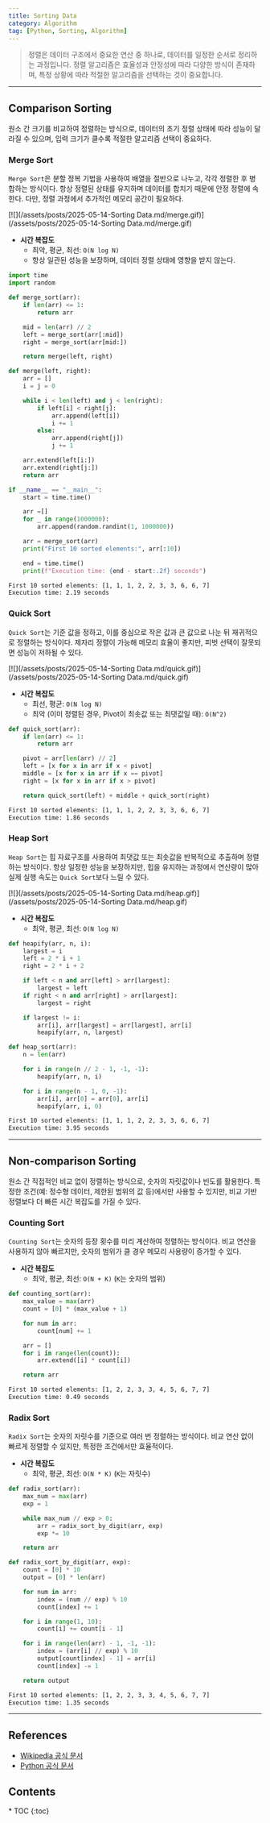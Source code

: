 ```yaml
---
title: Sorting Data
category: Algorithm
tag: [Python, Sorting, Algorithm]
---
```


> 정렬은 데이터 구조에서 중요한 연산 중 하나로, 데이터를 일정한 순서로 정리하는 과정입니다. 정렬 알고리즘은 효율성과 안정성에 따라 다양한 방식이 존재하며, 특정 상황에 따라 적절한 알고리즘을 선택하는 것이 중요합니다.

---

## Comparison Sorting

원소 간 크기를 비교하여 정렬하는 방식으로, 데이터의 초기 정렬 상태에 따라 성능이 달라질 수 있으며, 입력 크기가 클수록 적절한 알고리즘 선택이 중요하다.

### Merge Sort

`Merge Sort`은 분할 정복 기법을 사용하여 배열을 절반으로 나누고, 각각 정렬한 후 병합하는 방식이다. 항상 정렬된 상태를 유지하며 데이터를 합치기 때문에 안정 정렬에 속한다. 다만, 정렬 과정에서 추가적인 메모리 공간이 필요하다.

[![](/assets/posts/2025-05-14-Sorting Data.md/merge.gif)](/assets/posts/2025-05-14-Sorting Data.md/merge.gif)

- **시간 복잡도**
  - 최악, 평균, 최선: `O(N log N)`
  - 항상 일관된 성능을 보장하며, 데이터 정렬 상태에 영향을 받지 않는다.

```python
import time
import random

def merge_sort(arr):
    if len(arr) <= 1:
        return arr

    mid = len(arr) // 2
    left = merge_sort(arr[:mid])
    right = merge_sort(arr[mid:])

    return merge(left, right)

def merge(left, right):
    arr = []
    i = j = 0

    while i < len(left) and j < len(right):
        if left[i] < right[j]:
            arr.append(left[i])
            i += 1
        else:
            arr.append(right[j])
            j += 1

    arr.extend(left[i:])
    arr.extend(right[j:])
    return arr

if __name__ == "__main__":
    start = time.time()

    arr =[]
    for _ in range(1000000):
        arr.append(random.randint(1, 1000000))

    arr = merge_sort(arr)
    print("First 10 sorted elements:", arr[:10])

    end = time.time()
    print(f"Execution time: {end - start:.2f} seconds")
```

```bash
First 10 sorted elements: [1, 1, 1, 2, 2, 3, 3, 6, 6, 7]
Execution time: 2.19 seconds
```

### Quick Sort

`Quick Sort`는 기준 값을 정하고, 이를 중심으로 작은 값과 큰 값으로 나눈 뒤 재귀적으로 정렬하는 방식이다. 제자리 정렬이 가능해 메모리 효율이 좋지만, 피벗 선택이 잘못되면 성능이 저하될 수 있다.

[![](/assets/posts/2025-05-14-Sorting Data.md/quick.gif)](/assets/posts/2025-05-14-Sorting Data.md/quick.gif)

- **시간 복잡도**
  - 최선, 평균: `O(N log N)`
  - 최악 (이미 정렬된 경우, Pivot이 최솟값 또는 최댓값일 때): `O(N^2)`

```python
def quick_sort(arr):
    if len(arr) <= 1:
        return arr

    pivot = arr[len(arr) // 2]
    left = [x for x in arr if x < pivot]
    middle = [x for x in arr if x == pivot]
    right = [x for x in arr if x > pivot]

    return quick_sort(left) + middle + quick_sort(right)
```

```bash
First 10 sorted elements: [1, 1, 1, 2, 2, 3, 3, 6, 6, 7]
Execution time: 1.86 seconds
```

### Heap Sort

`Heap Sort`는 힙 자료구조를 사용하여 최댓값 또는 최솟값을 반복적으로 추출하며 정렬하는 방식이다. 항상 일정한 성능을 보장하지만, 힙을 유지하는 과정에서 연산량이 많아 실제 실행 속도는 `Quick Sort`보다 느릴 수 있다.

[![](/assets/posts/2025-05-14-Sorting Data.md/heap.gif)](/assets/posts/2025-05-14-Sorting Data.md/heap.gif)

- **시간 복잡도**
  - 최악, 평균, 최선: `O(N log N)`

```python
def heapify(arr, n, i):
    largest = i
    left = 2 * i + 1
    right = 2 * i + 2

    if left < n and arr[left] > arr[largest]:
        largest = left
    if right < n and arr[right] > arr[largest]:
        largest = right

    if largest != i:
        arr[i], arr[largest] = arr[largest], arr[i]
        heapify(arr, n, largest)

def heap_sort(arr):
    n = len(arr)

    for i in range(n // 2 - 1, -1, -1):
        heapify(arr, n, i)

    for i in range(n - 1, 0, -1):
        arr[i], arr[0] = arr[0], arr[i]
        heapify(arr, i, 0)
```

```bash
First 10 sorted elements: [1, 1, 1, 2, 2, 3, 3, 6, 6, 7]
Execution time: 3.95 seconds
```

---

## Non-comparison Sorting

원소 간 직접적인 비교 없이 정렬하는 방식으로, 숫자의 자릿값이나 빈도를 활용한다. 특정한 조건(예: 정수형 데이터, 제한된 범위의 값 등)에서만 사용할 수 있지만, 비교 기반 정렬보다 더 빠른 시간 복잡도를 가질 수 있다.

### Counting Sort

`Counting Sort`는 숫자의 등장 횟수를 미리 계산하여 정렬하는 방식이다. 비교 연산을 사용하지 않아 빠르지만, 숫자의 범위가 클 경우 메모리 사용량이 증가할 수 있다.

- **시간 복잡도**
  - 최악, 평균, 최선: `O(N + K)` (`K`는 숫자의 범위)

```python
def counting_sort(arr):
    max_value = max(arr)
    count = [0] * (max_value + 1)

    for num in arr:
        count[num] += 1

    arr = []
    for i in range(len(count)):
        arr.extend([i] * count[i])

    return arr
```

```bash
First 10 sorted elements: [1, 2, 2, 3, 3, 4, 5, 6, 7, 7]
Execution time: 0.49 seconds
```

### Radix Sort

`Radix Sort`는 숫자의 자릿수를 기준으로 여러 번 정렬하는 방식이다. 비교 연산 없이 빠르게 정렬할 수 있지만, 특정한 조건에서만 효율적이다.

- **시간 복잡도**
  - 최악, 평균, 최선: `O(N * K)` (`K`는 자릿수)

```python
def radix_sort(arr):
    max_num = max(arr)
    exp = 1

    while max_num // exp > 0:
        arr = radix_sort_by_digit(arr, exp)
        exp *= 10

    return arr

def radix_sort_by_digit(arr, exp):
    count = [0] * 10
    output = [0] * len(arr)

    for num in arr:
        index = (num // exp) % 10
        count[index] += 1

    for i in range(1, 10):
        count[i] += count[i - 1]

    for i in range(len(arr) - 1, -1, -1):
        index = (arr[i] // exp) % 10
        output[count[index] - 1] = arr[i]
        count[index] -= 1

    return output
```

```bash
First 10 sorted elements: [1, 2, 2, 3, 3, 4, 5, 6, 7, 7]
Execution time: 1.35 seconds
```

---

## References

- [Wikipedia 공식 문서](https://wikipedia.org/wiki/)
- [Python 공식 문서](https://docs.python.org/3/)

<nav class="post-toc" markdown="1">
  <h2>Contents</h2>
* TOC
{:toc}
</nav>
